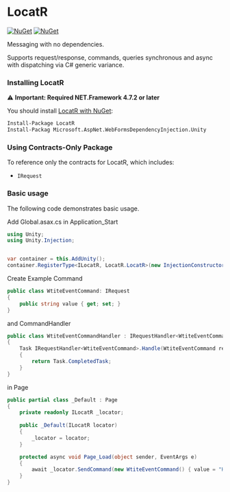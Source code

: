 LocatR
========

[![NuGet](https://img.shields.io/nuget/dt/locatr.svg)](https://www.nuget.org/packages/locatr) 
[![NuGet](https://img.shields.io/nuget/vpre/locatr.svg)](https://www.nuget.org/packages/locatr)

Messaging with no dependencies.

Supports request/response, commands, queries  synchronous and async with dispatching via C# generic variance.

### Installing LocatR

:warning: **Important: Required NET.Framework 4.7.2 or later**

You should install [LocatR with NuGet](https://www.nuget.org/packages/LocatR):

```sh
Install-Package LocatR
Install-Packag Microsoft.AspNet.WebFormsDependencyInjection.Unity
```
    

### Using Contracts-Only Package

To reference only the contracts for LocatR, which includes:

- `IRequest`

### Basic usage

The following code demonstrates basic usage.

Add Global.asax.cs in Application_Start

```cs
using Unity;
using Unity.Injection;


var container = this.AddUnity();
container.RegisterType<ILocatR, LocatR.LocatR>(new InjectionConstructor(container, typeof(Startup).Assembly.GetTypes()));
```

Create Example Command

```cs
public class WtiteEventCommand: IRequest
{
    public string value { get; set; }
}
```

and CommandHandler

```cs
public class WtiteEventCommandHandler : IRequestHandler<WtiteEventCommand>
{
    Task IRequestHandler<WtiteEventCommand>.Handle(WtiteEventCommand request, CancellationToken cancellationToken)
    {
        return Task.CompletedTask;
    }
}
```

in Page

```cs
public partial class _Default : Page
{
    private readonly ILocatR _locator;
    
    public _Default(ILocatR locator)
    {
        _locator = locator;
    }

    protected async void Page_Load(object sender, EventArgs e)
    {
        await _locator.SendCommand(new WtiteEventCommand() { value = "Hello World" });
    }
}
```



